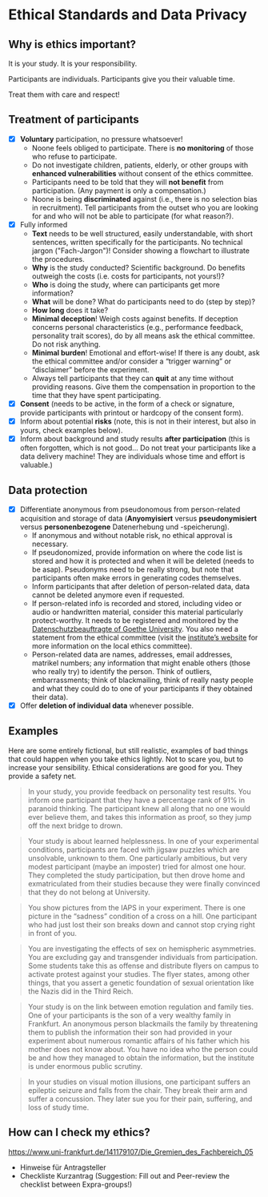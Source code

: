 # Ethical Standards and Data Privacy

## Why is ethics important? 
It is your study. It is your responsibility. 

Participants are individuals. Participants give you their valuable time. 

Treat them with care and respect!

## Treatment of participants
- [x]	**Voluntary** participation, no pressure whatsoever!
    -	Noone feels obliged to participate. There is **no monitoring** of those who refuse to participate. 
    -	Do not investigate children, patients, elderly, or other groups with **enhanced vulnerabilities** without consent of the ethics committee. 
    -	Participants need to be told that they will **not benefit** from participation. (Any payment is only a compensation.) 
    -	Noone is being **discriminated** against (i.e., there is no selection bias in recruitment). Tell participants from the outset who you are looking for and who will not be able to participate (for what reason?).
- [x]	Fully informed 
    -	**Text** needs to be well structured, easily understandable, with short sentences, written specifically for the participants. No technical jargon ("Fach-Jargon")!
    Consider showing a flowchart to illustrate the procedures. 
    -	**Why** is the study conducted? Scientific background. Do benefits outweigh the costs (i.e. costs for participants, not yours!)?
    -	**Who** is doing the study, where can participants get more information?
    -	**What** will be done? What do participants need to do (step by step)? 
    -	**How long** does it take?
    -	**Minimal deception**! Weigh costs against benefits. If deception concerns personal characteristics (e.g., performance feedback, personality trait scores), do by all means ask the ethical committee. Do not risk anything. 
    -	**Minimal burden**! Emotional and effort-wise! If there is any doubt, ask the ethical committee and/or consider a “trigger warning” or “disclaimer” before the experiment. 
    -	Always tell participants that they can **quit** at any time without providing reasons. Give them the compensation in proportion to the time that they have spent participating. 
- [x]	**Consent** (needs to be active, in the form of a check or signature, provide participants with printout or hardcopy of the consent form).
- [x]	Inform about potential **risks** (note, this is not in their interest, but also in yours, check examples below).
- [x]	Inform about background and study results **after participation** (this is often forgotten, which is not good... Do not treat your participants like a data delivery machine! They are individuals whose time and effort is valuable.)

## Data protection
- [x]	Differentiate anonymous from pseudonomous from person-related acquisition and storage of data
(**Anyomyisiert** versus **pseudonymisiert** versus **personenbezogene** Datenerhebung und -speicherung).
    -	If anonymous and without notable risk, no ethical approval is necessary.
    -	If pseudonomized, provide information on where the code list is stored and how it is protected and when it will be deleted (needs to be asap). Pseudonyms need to be really strong, but note that participants often make errors in generating codes themselves. 
    -	Inform participants that after deletion of person-related data, data cannot be deleted anymore even if requested. 
    -	If person-related info is recorded and stored, including video or audio or handwritten material, consider this material  particularly protect-worthy. It needs to be registered and monitored by the [Datenschutzbeauftragte of Goethe University](https://www.uni-frankfurt.de/111064324/Datenschutz). You also need a statement from the ethical committee (visit the [institute’s website](https://www.uni-frankfurt.de/141179107/Die_Gremien_des_Fachbereich_05) for more information on the local ethics committee). 
    -	Person-related data are names, addresses, email addresses, matrikel numbers; any information that might enable others (those who really try) to identify the person. Think of outliers, embarrassments; think of blackmailing, think of really nasty people and what they could do to one of your participants if they obtained their data).  
- [x]	Offer **deletion of individual data** whenever possible.

## Examples 
Here are some entirely fictional, but still realistic, examples of bad things that could happen when you take ethics lightly. Not to scare you, but to increase your sensibility. 
Ethical considerations are good for you. They provide a safety net. 

> In your study, you provide feedback on personality test results. You inform one participant that they have a percentage rank of 91% in paranoid thinking. The participant knew all along that no one would ever believe them, and takes this information as proof, so they jump off the next bridge to drown.

>	Your study is about learned helplessness. In one of your experimental conditions, participants are faced with jigsaw puzzles which are unsolvable, unknown to them. One particularly ambitious, but very modest participant (maybe an imposter) tried for almost one hour. They completed the study participation, but then drove home and exmatriculated from their studies because they were finally convinced that they do not belong at University. 

>	You show pictures from the IAPS in your experiment. There is one picture in the “sadness” condition of a cross on a hill. One participant who had just lost their son breaks down and cannot stop crying right in front of you. 

>	You are investigating the effects of sex on hemispheric asymmetries. You are excluding gay and transgender individuals from participation. Some students take this as offense and distribute flyers on campus to activate protest against your studies. The flyer states, among other things, that you assert a genetic foundation of sexual orientation like the Nazis did in the Third Reich.  

>	Your study is on the link between emotion regulation and family ties. One of your participants is the son of a very wealthy family in Frankfurt. An anonymous person blackmails the family by threatening them to publish the information their son had provided in your experiment about numerous romantic affairs of his father which his mother does not know about. You have no idea who the person could be and how they managed to obtain the information, but the institute is under enormous public scrutiny. 

> In your studies on visual motion illusions, one participant suffers an epileptic seizure and falls from the chair. They break their arm and suffer a concussion. They later sue you for their pain, suffering, and loss of study time. 


## How can I check my ethics?
https://www.uni-frankfurt.de/141179107/Die_Gremien_des_Fachbereich_05
-	Hinweise für Antragsteller
-	Checkliste Kurzantrag (Suggestion: Fill out and Peer-review the checklist between Expra-groups!)
 

